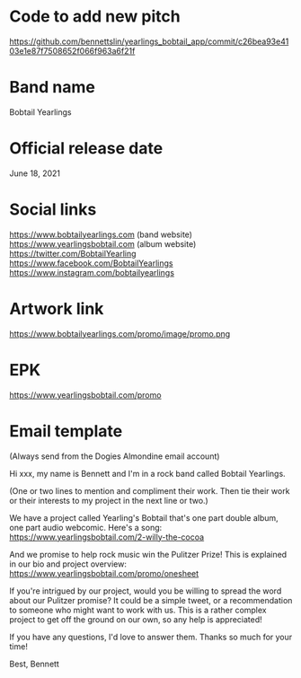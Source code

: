 # Code to add new pitch
https://github.com/bennettslin/yearlings_bobtail_app/commit/c26bea93e4103e1e87f7508652f066f963a6f21f

# Band name
Bobtail Yearlings

# Official release date
June 18, 2021

# Social links
https://www.bobtailyearlings.com (band website)
https://www.yearlingsbobtail.com (album website)
https://twitter.com/BobtailYearling
https://www.facebook.com/BobtailYearlings
https://www.instagram.com/bobtailyearlings

# Artwork link
https://www.bobtailyearlings.com/promo/image/promo.png

# EPK
https://www.yearlingsbobtail.com/promo

# Email template
(Always send from the Dogies Almondine email account)

Hi xxx, my name is Bennett and I'm in a rock band called Bobtail Yearlings.

(One or two lines to mention and compliment their work. Then tie their work or their interests to my project in the next line or two.)

We have a project called Yearling's Bobtail that's one part double album, one part audio webcomic. Here's a song:
https://www.yearlingsbobtail.com/2-willy-the-cocoa

And we promise to help rock music win the Pulitzer Prize! This is explained in our bio and project overview:
https://www.yearlingsbobtail.com/promo/onesheet

If you're intrigued by our project, would you be willing to spread the word about our Pulitzer promise? It could be a simple tweet, or a recommendation to someone who might want to work with us. This is a rather complex project to get off the ground on our own, so any help is appreciated!

If you have any questions, I'd love to answer them. Thanks so much for your time!

Best,
Bennett